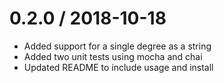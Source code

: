 
0.2.0 / 2018-10-18
==================

  * Added support for a single degree as a string
  * Added two unit tests using mocha and chai
  * Updated README to include usage and install
